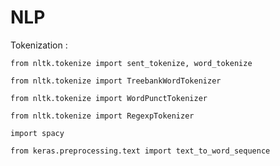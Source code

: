 # NLP

Tokenization :

    from nltk.tokenize import sent_tokenize, word_tokenize
    
    from nltk.tokenize import TreebankWordTokenizer 
       
    from nltk.tokenize import WordPunctTokenizer
    
    from nltk.tokenize import RegexpTokenizer 
    
    import spacy
    
    from keras.preprocessing.text import text_to_word_sequence


